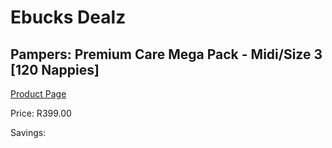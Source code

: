 
# Ebucks Dealz
## Pampers: Premium Care Mega Pack - Midi/Size 3 [120 Nappies]
[Product Page](https://www.ebucks.com/web/shop/productSelected.do?prodId=282368068&catId=1186088243)

Price: R399.00

Savings: 


	